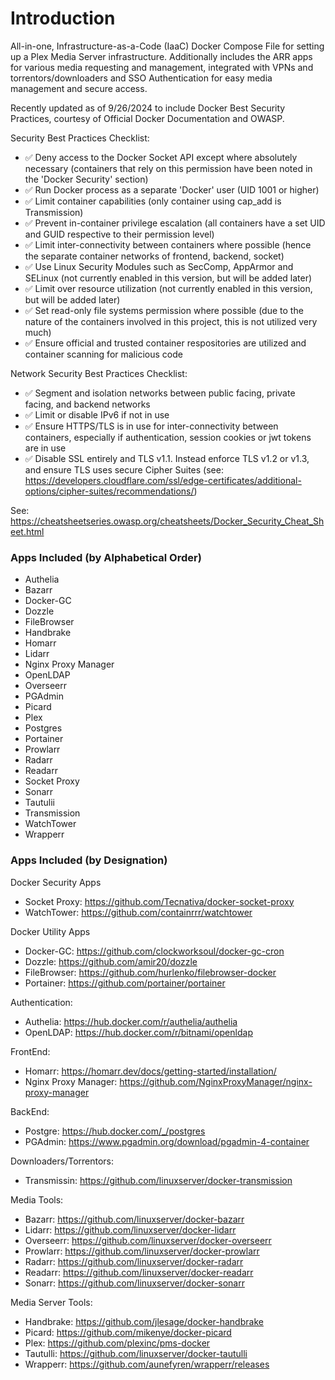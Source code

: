# Introduction

All-in-one, Infrastructure-as-a-Code (IaaC) Docker Compose File for setting up a Plex Media Server infrastructure. Additionally includes the ARR apps for various media requesting and management, integrated with VPNs and torrentors/downloaders and SSO Authentication for easy media management and secure access.

Recently updated as of 9/26/2024 to include Docker Best Security Practices, courtesy of Official Docker Documentation and OWASP.

Security Best Practices Checklist:
- ✅ Deny access to the Docker Socket API except where absolutely necessary (containers that rely on this permission have been noted in the 'Docker Security' section)
- ✅ Run Docker process as a separate 'Docker' user (UID 1001 or higher)
- ✅ Limit container capabilities (only container using cap_add is Transmission)
- ✅ Prevent in-container privilege escalation (all containers have a set UID and GUID respective to their permission level)
- ✅ Limit inter-connectivity between containers where possible (hence the separate container networks of frontend, backend, socket)
- ✅ Use Linux Security Modules such as SecComp, AppArmor and SELinux (not currently enabled in this version, but will be added later)
- ✅ Limit over resource utilization (not currently enabled in this version, but will be added later)
- ✅ Set read-only file systems permission where possible (due to the nature of the containers involved in this project, this is not utilized very much)
- ✅ Ensure official and trusted container respositories are utilized and container scanning for malicious code

Network Security Best Practices Checklist:
- ✅ Segment and isolation networks between public facing, private facing, and backend networks
- ✅ Limit or disable IPv6 if not in use
- ✅ Ensure HTTPS/TLS is in use for inter-connectivity between containers, especially if authentication, session cookies or jwt tokens are in use
- ✅ Disable SSL entirely and TLS v1.1. Instead enforce TLS v1.2 or v1.3, and ensure TLS uses secure Cipher Suites (see: https://developers.cloudflare.com/ssl/edge-certificates/additional-options/cipher-suites/recommendations/)

See: https://cheatsheetseries.owasp.org/cheatsheets/Docker_Security_Cheat_Sheet.html

### Apps Included (by Alphabetical Order)
- Authelia
- Bazarr
- Docker-GC
- Dozzle
- FileBrowser
- Handbrake
- Homarr
- Lidarr
- Nginx Proxy Manager
- OpenLDAP
- Overseerr
- PGAdmin
- Picard
- Plex
- Postgres
- Portainer
- Prowlarr
- Radarr
- Readarr
- Socket Proxy
- Sonarr
- Tautulii
- Transmission
- WatchTower
- Wrapperr

### Apps Included (by Designation)
Docker Security Apps
- Socket Proxy: https://github.com/Tecnativa/docker-socket-proxy
- WatchTower: https://github.com/containrrr/watchtower

Docker Utility Apps
- Docker-GC: https://github.com/clockworksoul/docker-gc-cron
- Dozzle: https://github.com/amir20/dozzle
- FileBrowser: https://github.com/hurlenko/filebrowser-docker
- Portainer: https://github.com/portainer/portainer

Authentication:
- Authelia: https://hub.docker.com/r/authelia/authelia
- OpenLDAP: https://hub.docker.com/r/bitnami/openldap

FrontEnd:
- Homarr: https://homarr.dev/docs/getting-started/installation/
- Nginx Proxy Manager: https://github.com/NginxProxyManager/nginx-proxy-manager

BackEnd:
- Postgre: https://hub.docker.com/_/postgres
- PGAdmin: https://www.pgadmin.org/download/pgadmin-4-container

Downloaders/Torrentors:
- Transmissin: https://github.com/linuxserver/docker-transmission

Media Tools:
- Bazarr: https://github.com/linuxserver/docker-bazarr
- Lidarr: https://github.com/linuxserver/docker-lidarr
- Overseerr: https://github.com/linuxserver/docker-overseerr
- Prowlarr: https://github.com/linuxserver/docker-prowlarr
- Radarr: https://github.com/linuxserver/docker-radarr
- Readarr: https://github.com/linuxserver/docker-readarr
- Sonarr: https://github.com/linuxserver/docker-sonarr

Media Server Tools:
- Handbrake: https://github.com/jlesage/docker-handbrake 
- Picard: https://github.com/mikenye/docker-picard
- Plex: https://github.com/plexinc/pms-docker
- Tautulli: https://github.com/linuxserver/docker-tautulli
- Wrapperr: https://github.com/aunefyren/wrapperr/releases
